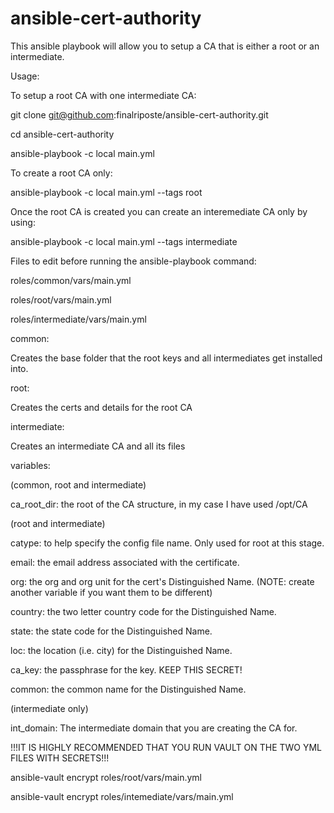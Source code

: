 # ansible-cert-authority

This ansible playbook will allow you to setup a CA that is either a root or an intermediate.

Usage:

To setup a root CA with one intermediate CA:


git clone git@github.com:finalriposte/ansible-cert-authority.git

cd ansible-cert-authority

ansible-playbook -c local main.yml

To create a root CA only:

ansible-playbook -c local main.yml --tags root

Once the root CA is created you can create an interemediate CA only by using:

ansible-playbook -c local main.yml --tags intermediate


Files to edit before running the ansible-playbook command:

roles/common/vars/main.yml

roles/root/vars/main.yml

roles/intermediate/vars/main.yml


common:

  Creates the base folder that the root keys and all intermediates get installed into.
  
  
root:

  Creates the certs and details for the root CA
  
  
intermediate:

  Creates an intermediate CA and all its files
  
  
variables:

(common, root and intermediate)

ca_root_dir: the root of the CA structure, in my case I have used /opt/CA

(root and intermediate)

catype: to help specify the config file name.  Only used for root at this stage.

email: the email address associated with the certificate.

org: the org and org unit for the cert's Distinguished Name. (NOTE: create another variable if you want them to be different)

country: the two letter country code for the Distinguished Name.

state: the state code for the Distinguished Name.

loc: the location (i.e. city) for the Distinguished Name.

ca_key: the passphrase for the key.  KEEP THIS SECRET!

common: the common name for the Distinguished Name.

(intermediate only)

int_domain: The intermediate domain that you are creating the CA for.


!!!IT IS HIGHLY RECOMMENDED THAT YOU RUN VAULT ON THE TWO YML FILES WITH SECRETS!!!

ansible-vault encrypt roles/root/vars/main.yml

ansible-vault encrypt roles/intemediate/vars/main.yml
